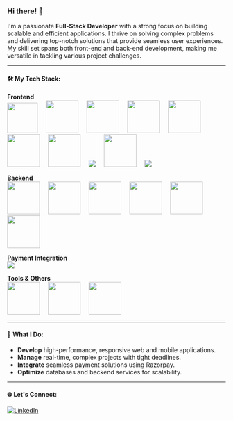 ### Hi there! 👋

I'm a passionate **Full-Stack Developer** with a strong focus on building scalable and efficient applications. I thrive on solving complex problems and delivering top-notch solutions that provide seamless user experiences. My skill set spans both front-end and back-end development, making me versatile in tackling various project challenges.

---

#### 🛠️ My Tech Stack:

**Frontend**  
<span style="display:inline-block;margin-right:15px"><img width="70px" height="70px" src="https://cdn.jsdelivr.net/gh/devicons/devicon@latest/icons/html5/html5-original.svg" /></span>
<span style="display:inline-block;margin-right:15px"><img width="75px" height="75px" src="https://cdn.jsdelivr.net/gh/devicons/devicon@latest/icons/css3/css3-original.svg" /></span>
<span style="display:inline-block;margin-right:15px"><img width="75px" height="75px" src="https://cdn.jsdelivr.net/gh/devicons/devicon@latest/icons/javascript/javascript-original.svg" /></span>
<span style="display:inline-block;margin-right:15px"><img width="75px" height="75px" src="https://cdn.jsdelivr.net/gh/devicons/devicon@latest/icons/typescript/typescript-original.svg" /></span>
<span style="display:inline-block;margin-right:15px"><img width="75px" height="75px" src="https://cdn.jsdelivr.net/gh/devicons/devicon@latest/icons/react/react-original-wordmark.svg" /></span>
<span style="display:inline-block;margin-right:15px"><img width="75px" height="75px" src="https://cdn.jsdelivr.net/gh/devicons/devicon@latest/icons/tailwindcss/tailwindcss-original.svg" /></span>
<span style="display:inline-block;margin-right:15px"><img width="75px" height="75px" src="https://cdn.jsdelivr.net/gh/devicons/devicon@latest/icons/redux/redux-original.svg" /></span>
<span style="display:inline-block;margin-right:15px"><img src="https://img.shields.io/badge/React_Query-FF4154?style=for-the-badge&logo=react-query&logoColor=white"/></span>
<span style="display:inline-block;margin-right:15px"><img width="75px" height="75px" src="https://cdn.jsdelivr.net/gh/devicons/devicon@latest/icons/nextjs/nextjs-original.svg" /></span>
<span style="display:inline-block;margin-right:15px"><img src="https://img.shields.io/badge/React_Native-61DAFB?style=for-the-badge&logo=react&logoColor=black"/></span>

**Backend**  
<span style="display:inline-block;margin-right:15px"><img width="75px" height="75px" src="https://cdn.jsdelivr.net/gh/devicons/devicon@latest/icons/nodejs/nodejs-original-wordmark.svg" /></span>
<span style="display:inline-block;margin-right:15px"><img width="75px" height="75px" src="https://cdn.jsdelivr.net/gh/devicons/devicon@latest/icons/express/express-original-wordmark.svg" /></span>
<span style="display:inline-block;margin-right:15px"><img width="75px" height="75px" src="https://cdn.jsdelivr.net/gh/devicons/devicon@latest/icons/go/go-original-wordmark.svg" /></span>
<span style="display:inline-block;margin-right:15px"><img width="75px" height="75px" src="https://cdn.jsdelivr.net/gh/devicons/devicon@latest/icons/mongodb/mongodb-original-wordmark.svg" /></span>
<span style="display:inline-block;margin-right:15px"><img width="75px" height="75px" src="https://cdn.jsdelivr.net/gh/devicons/devicon@latest/icons/prisma/prisma-original-wordmark.svg" /></span>
<span style="display:inline-block;margin-right:15px"><img width="75px" height="75px" src="https://cdn.jsdelivr.net/gh/devicons/devicon@latest/icons/socketio/socketio-original-wordmark.svg" /></span>

**Payment Integration**  
<span style="display:inline-block;margin-right:15px"><img src="https://img.shields.io/badge/Razorpay-02042B?style=for-the-badge&logo=razorpay&logoColor=white"/></span>

**Tools & Others**  
<span style="display:inline-block;margin-right:15px"><img width="75px" height="75px" src="https://cdn.jsdelivr.net/gh/devicons/devicon@latest/icons/git/git-original-wordmark.svg" /></span>
<span style="display:inline-block;margin-right:15px"><img width="75px" height="75px"  src="https://cdn.jsdelivr.net/gh/devicons/devicon@latest/icons/postman/postman-plain-wordmark.svg" /></span>
<span style="display:inline-block;margin-right:15px"><img width="75px" height="75px" src="https://cdn.jsdelivr.net/gh/devicons/devicon@latest/icons/vscode/vscode-original-wordmark.svg" /></span>

---

#### 🚀 What I Do:
- **Develop** high-performance, responsive web and mobile applications.
- **Manage** real-time, complex projects with tight deadlines.
- **Integrate** seamless payment solutions using Razorpay.
- **Optimize** databases and backend services for scalability.

---

#### 🌐 Let's Connect:
[![LinkedIn](https://img.shields.io/badge/LinkedIn-0A66C2?style=for-the-badge&logo=linkedin&logoColor=white)](https://www.linkedin.com/in/shaik-rahuman-76a0941b9/)
